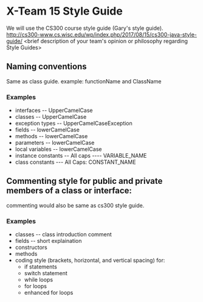 # X-Team 15 Style Guide
We will use the CS300 course style guide (Gary's style guide).  http://cs300-www.cs.wisc.edu/wp/index.php/2017/08/15/cs300-java-style-guide/
<brief description of your team's opinion or philosophy regarding Style Guides>

## Naming conventions
Same as class guide.
example:
functionName and ClassName
### Examples
* interfaces -- UpperCamelCase
* classes -- UpperCamelCase
* exception types -- UpperCamelCaseException
* fields -- lowerCamelCase
* methods   -- lowerCamelCase
* parameters   -- lowerCamelCase
* local variables  -- lowerCamelCase
* instance constants  -- All caps ---- VARIABLE_NAME
* class constants   --- All Caps: CONSTANT_NAME

## Commenting style for public and private members of a class or interface:

commenting would also be same as cs300 style guide. 

### Examples

* classes   -- class introduction comment
* fields   -- short explaination
* constructors  
* methods
* coding style (brackets, horizontal, and vertical spacing) for:
  * if statements
  * switch statement
  * while loops
  * for loops
  * enhanced for loops
